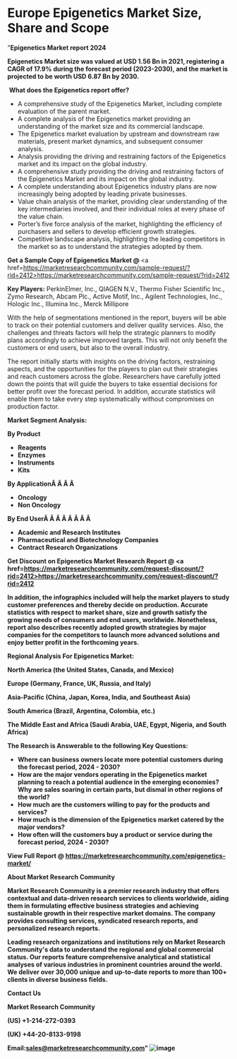 # Europe Epigenetics Market Size, Share and Scope
"<strong>Epigenetics Market report 2024</strong>

<strong>Epigenetics Market size was valued at USD 1.56 Bn in 2021, registering a CAGR of 17.9% during the forecast period (2023-2030), and the market is projected to be worth USD 6.87 Bn by 2030.</strong>

 <strong><b>What does the Epigenetics report offer?</b></strong>
<ul>
  <li>A comprehensive study of the Epigenetics Market, including complete evaluation of the parent market.</li>
  <li>A complete analysis of the Epigenetics market providing an understanding of the market size and its commercial landscape.</li>
  <li>The Epigenetics market evaluation by upstream and downstream raw materials, present market dynamics, and subsequent consumer analysis.</li>
  <li>Analysis providing the driving and restraining factors of the Epigenetics market and its impact on the global industry.</li>
  <li>A comprehensive study providing the driving and restraining factors of the Epigenetics Market and its impact on the global industry.</li>
  <li>A complete understanding about Epigenetics industry plans are now increasingly being adopted by leading private businesses.</li>
  <li>Value chain analysis of the market, providing clear understanding of the key intermediaries involved, and their individual roles at every phase of the value chain.</li>
  <li>Porter’s five force analysis of the market, highlighting the efficiency of purchasers and sellers to develop efficient growth strategies.</li>
  <li>Competitive landscape analysis, highlighting the leading competitors in the market so as to understand the strategies adopted by them.</li>
</ul>

<strong>Get a Sample Copy of Epigenetics Market @ </strong><a href=https://marketresearchcommunity.com/sample-request/?rid=2412><u>https://marketresearchcommunity.com/sample-request/?rid=2412</u></a>

<strong>Key Players:</strong> 
PerkinElmer, Inc., QIAGEN N.V., Thermo Fisher Scientific Inc., Zymo Research, Abcam Plc., Active Motif, Inc., Agilent Technologies, Inc., Hologic Inc., Illumina Inc., Merck Millipore

With the help of segmentations mentioned in the report, buyers will be able to track on their potential customers and deliver quality services. Also, the challenges and threats factors will help the strategic planners to modify plans accordingly to achieve improved targets. This will not only benefit the customers or end users, but also to the overall industry.

The report initially starts with insights on the driving factors, restraining aspects, and the opportunities for the players to plan out their strategies and reach customers across the globe. Researchers have carefully jotted down the points that will guide the buyers to take essential decisions for better profit over the forecast period. In addition, accurate statistics will enable them to take every step systematically without compromises on production factor.

<strong>Market Segment Analysis:</strong>


<strong><strong>By Product </strong></h4>
<ul>
 	<li>Reagents</li>
 	<li>Enzymes</li>
 	<li>Instruments</li>
 	<li>Kits</li>
</ul>
<strong><strong>By ApplicationÂ Â Â Â  </strong></h4>
<ul>
 	<li>Oncology</li>
 	<li>Non Oncology</li>
</ul>
<strong><strong>By End UserÂ Â Â Â Â Â Â Â  </strong></h4>
<ul>
 	<li>Academic and Research Institutes</li>
 	<li>Pharmaceutical and Biotechnology Companies</li>
 	<li>Contract Research Organizations</li>
</ul>

<strong>Get Discount on Epigenetics Market Research Report @ </b></strong><a href=https://marketresearchcommunity.com/request-discount/?rid=2412><u>https://marketresearchcommunity.com/request-discount/?rid=2412</u></a>

In addition, the infographics included will help the market players to study customer preferences and thereby decide on production. Accurate statistics with respect to market share, size and growth satisfy the growing needs of consumers and end users, worldwide. Nonetheless, report also describes recently adopted growth strategies by major companies for the competitors to launch more advanced solutions and enjoy better profit in the forthcoming years.

<strong>Regional Analysis For Epigenetics Market:</strong>

<strong>North America</strong> (the United States, Canada, and Mexico)

<strong>Europe</strong> (Germany, France, UK, Russia, and Italy)

<strong>Asia-Pacific</strong> (China, Japan, Korea, India, and Southeast Asia)

<strong>South America</strong> (Brazil, Argentina, Colombia, etc.)

<strong>The Middle East and Africa</strong> (Saudi Arabia, UAE, Egypt, Nigeria, and South Africa)

<strong>The Research is Answerable to the following Key Questions:</strong>
<ul>
 	<li>Where can business owners locate more potential customers during the forecast period, 2024 - 2030?</li>
 	<li>How are the major vendors operating in the Epigenetics market planning to reach a potential audience in the emerging economies? Why are sales soaring in certain parts, but dismal in other regions of the world?</li>
 	<li>How much are the customers willing to pay for the products and services?</li>
 	<li>How much is the dimension of the Epigenetics market catered by the major vendors?</li>
 	<li>How often will the customers buy a product or service during the forecast period, 2024 - 2030?</li>
</ul>

<strong>View Full Report @</strong> <a href=https://marketresearchcommunity.com/epigenetics-market/>https://marketresearchcommunity.com/epigenetics-market/</a>

<strong>About Market Research Community</strong>

Market Research Community is a premier research industry that offers contextual and data-driven research services to clients worldwide, aiding them in formulating effective business strategies and achieving sustainable growth in their respective market domains. The company provides consulting services, syndicated research reports, and personalized research reports.

Leading research organizations and institutions rely on Market Research Community's data to understand the regional and global commercial status. Our reports feature comprehensive analytical and statistical analyses of various industries in prominent countries around the world. We deliver over 30,000 unique and up-to-date reports to more than 100+ clients in diverse business fields.

<strong>Contact Us</strong>

<strong>Market Research Community</strong>

(US) +1-214-272-0393

(UK) +44-20-8133-9198

<strong>Email:</strong>sales@marketresearchcommunity.com"
![image](https://github.com/radhad123/marketresearchreports/assets/158307692/d9b8dd8f-998b-4c68-9ff9-c13dedbc8bd3)
